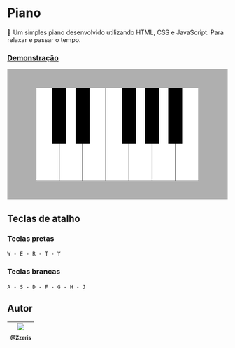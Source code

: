 # Piano
🎹 Um simples piano desenvolvido utilizando HTML, CSS e JavaScript. Para relaxar e passar o tempo.

### [Demonstração](https://zzeris.github.io/piano/)

![Screenshot 1](screenshot.png)

## Teclas de atalho

### Teclas pretas
```
W - E - R - T - Y
```

### Teclas brancas
```
A - S - D - F - G - H - J
```

## Autor

| [<img src="https://avatars3.githubusercontent.com/u/6575441?s=460&v=4" width=115><br><sub>@Zzeris</sub>](https://github.com/Zzeris) |
| :---: |
